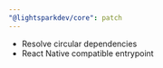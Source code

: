 ```yaml
---
"@lightsparkdev/core": patch
---
```


- Resolve circular dependencies
- React Native compatible entrypoint
